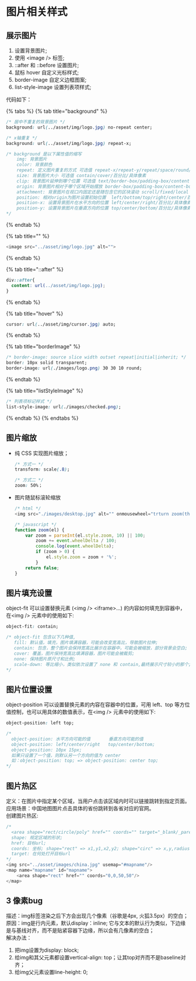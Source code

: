# 图片相关样式

## 展示图片

1. 设置背景图片;
2. 使用 &lt;image /&gt; 标签;
3. ::after 和 ::before 设置图片;
4. 鼠标 hover 自定义光标样式;
5. border-image 自定义边框图案;
6. list-style-image 设置列表项样式;

代码如下：

{% tabs %}
{% tab title="background" %}
```css
/* 居中不重复的背景图片 */
background: url(../asset/img/logo.jpg) no-repeat center;

/* x轴重复 */
background: url(../asset/img/logo.jpg) repeat-x;

/* background 是以下属性值的缩写
    img: 背景图片 
    color: 背景颜色 
    repeat: 定义图片重复的方式 可选值 repeat-x/repeat-y/repeat/space/round/no-repeat
    size: 背景图片大小 可选值 contain/cover/百分比/具体像素
    clip: 背景图片延伸到哪个位置 可选值 text/border-box/padding-box/content-box 
    origin: 背景图片相对于哪个区域开始摆放 border-box/padding-box/content-box
    attachment: 背景图片在视口内固定还是随包含它的区块滚动 scroll/fixed/local
    position: 相对origin为图片设置初始位置  left/bottom/top/right/center/百分比/具体像素
    position-x: 设置背景图片在水平方向的位置 left/center/right/百分比/具体像素
    position-y: 设置背景图片在垂直方向的位置 top/center/bottom/百分比/具体像素
*/
```
{% endtab %}

{% tab title="<img />" %}
```javascript
<image src="../asset/img/logo.jpg" alt="">
```
{% endtab %}

{% tab title="::after" %}
```css
div::after{
  content: url(../asset/img/logo.jpg);
}
```
{% endtab %}

{% tab title="hover" %}
```css
cursor: url(../asset/img/cursor.jpg) auto;
```
{% endtab %}

{% tab title="borderImage" %}
```css
/* border-image: source slice width outset repeat|initial|inherit; */
border: 10px solid transparent;
border-image: url(./images/logo.png) 30 30 10 round;
```
{% endtab %}

{% tab title="listStyleImage" %}
```css
/* 列表项标记样式 */
list-style-image: url(./images/checked.png);
```
{% endtab %}
{% endtabs %}

## 图片缩放

* 纯 CSS 实现图片缩放；

  ```css
  /* 方式一 */
  transform: scale(.8);

  /* 方式二 */
  zoom: 50%；
  ```

* 图片随鼠标滚轮缩放

  ```javascript
  /* html */
  <img src="./images/desktop.jpg" alt="" onmousewheel="trturn zoom(this)" />

  /* javascript */
  function zoom(el) {
      var zoom = parseInt(el.style.zoom, 10) || 100;
          zoom += event.wheelDelta / 100;
          console.log(event.wheelDelta);
          if (zoom > 0) {
              el.style.zoom = zoom + '%';
          }
      return false;
  }
  ```

## 图片填充设置

object-fit 可以设置替换元素 \(&lt;img /&gt; &lt;iframe&gt;...\) 的内容如何填充到容器中，在&lt;img /&gt; 元素中的使用如下:

```css
object-fit: contain;

/* object-fit 包含以下几种值, 
   fill: 默认值，填充，图片填满容器，可能会改变宽高比，导致图片拉伸;
   contain: 包含，整个图片会保持宽高比展示在容器中，可能会被缩放，部分背景会空白;
   cover: 覆盖，图片保持宽高比填满容器，图片可能会被裁剪;
   none: 保持图片原尺寸和比例;
   scale-down: 等比缩小，类似依次设置了 none 和 contain,最终展示尺寸较小的那个;
*/
```

## 图片位置设置

object-position 可以设置替换元素的内容在容器中的位置，可用 left、top 等方位值控制，也可以用具体的数值表示，在&lt;img /&gt; 元素中的使用如下:

```css
object-position: left top;

/* 
  object-position: 水平方向可能的值       垂直方向可能的值
  object-position: left/center/right   top/center/bottom;
  object-position: 10px 15px; 
  如果只设置了一个值，则默认另一个方向的值为 center    
  如：object-position: top; => object-position: center top;
*/
```

## 图片热区

定义：在图片中指定某个区域，当用户点击该区域内时可以链接跳转到指定页面。  
应用场景：中国地图图片点击具体的省份跳转到各省对应的官网。  
创建图片热区:

```javascript
/* 
  <area shape="rect/circle/poly" href="" coords="" target="_blank/_parent/_self/_top"> 
  shape: 规定区域的形状;  
  href: 目标url;  
  coords: 坐标; shape="rect" => x1,y1,x2,y2; shape="circ" => x,y,radius
  target: 在何处打开目标url
*/
<img src="../asset/images/china.jpg" usemap="#mapname"/>
<map name="mapname" id="mapname">
	<area shape="rect" href="" coords="0,0,50,50"/>
</map>
```

## 3 像素bug

描述：img标签渲染之后下方会出现几个像素（谷歌是4px, 火狐3.5px）的空白；  
原因：img是行内元素，默认display：inline; 它与文本的默认行为类似，下边缘是与基线对齐，而不是贴紧容器下边缘，所以会有几像素的空白；  
解决办法：

1. 把img设置为display: block;
2. 给img和其父元素都设置vertical-align: top；让其top对齐而不是baseline对齐；
3. 给img父元素设置line-height: 0;

